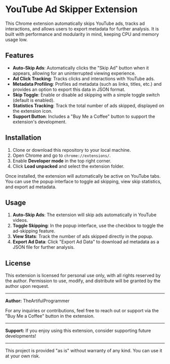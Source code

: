# YouTube Ad Skipper Extension

This Chrome extension automatically skips YouTube ads, tracks ad interactions, and allows users to export metadata for further analysis. It is built with performance and modularity in mind, keeping CPU and memory usage low.

## Features

- **Auto-Skip Ads**: Automatically clicks the "Skip Ad" button when it appears, allowing for an uninterrupted viewing experience.
- **Ad Click Tracking**: Tracks clicks and interactions with YouTube ads.
- **Metadata Profiling**: Profiles ad metadata (such as links, titles, etc.) and provides an option to export this data in JSON format.
- **Skip Toggle**: Enable or disable ad skipping with a simple toggle switch (default is enabled).
- **Statistics Tracking**: Track the total number of ads skipped, displayed on the extension icon.
- **Support Button**: Includes a "Buy Me a Coffee" button to support the extension's development.

## Installation

1. Clone or download this repository to your local machine.
2. Open Chrome and go to `chrome://extensions/`.
3. Enable **Developer mode** in the top right corner.
4. Click **Load unpacked** and select the extension folder.

Once installed, the extension will automatically be active on YouTube tabs. You can use the popup interface to toggle ad skipping, view skip statistics, and export ad metadata.

## Usage

1. **Auto-Skip Ads**: The extension will skip ads automatically in YouTube videos.
2. **Toggle Skipping**: In the popup interface, use the checkbox to toggle the ad-skipping feature.
3. **View Stats**: Track the number of ads skipped directly in the popup.
4. **Export Ad Data**: Click "Export Ad Data" to download ad metadata as a JSON file for further analysis.

## License

This extension is licensed for personal use only, with all rights reserved by the author. Permission to use, modify, and distribute will be granted by the author upon request.

---

**Author:** TheArtifulProgrammer

For any inquiries or contributions, feel free to reach out or support via the "Buy Me a Coffee" button in the extension.

---

**Support:** If you enjoy using this extension, consider supporting future developments!

---

This project is provided "as is" without warranty of any kind. You can use it at your own risk.
